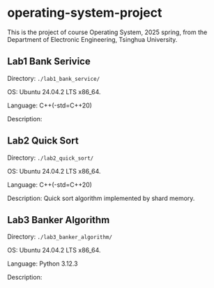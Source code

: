 # operating-system-project

This is the project of course Operating System, 2025 spring, from the Department of Electronic Engineering, Tsinghua University.

## Lab1 Bank Serivice

Directory: `./lab1_bank_service/`

OS: Ubuntu 24.04.2 LTS x86_64.

Language: C++(-std=C++20)

Description:

## Lab2 Quick Sort

Directory: `./lab2_quick_sort/`

OS: Ubuntu 24.04.2 LTS x86_64.

Language: C++(-std=C++20)

Description: Quick sort algorithm implemented by shard memory.

## Lab3 Banker Algorithm

Directory: `./lab3_banker_algorithm/`

OS: Ubuntu 24.04.2 LTS x86_64.

Language: Python 3.12.3

Description:

